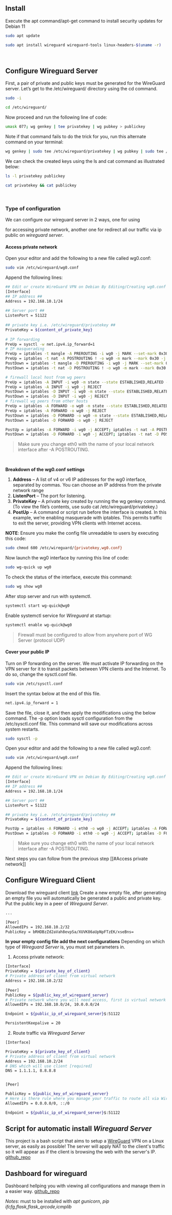 ## Install
Execute the apt command/apt-get command to install security updates for Debian 11
```bash
sudo apt update
```
```bash
sudo apt install wireguard wireguard-tools linux-headers-$(uname -r)
```

<span>&nbsp;&nbsp;</span>
<span>&nbsp;&nbsp;</span>

## Configure Wireguard Server
First, a pair of private and public keys must be generated for the WireGuard server. Let’s get to the /etc/wireguard/ directory using the cd command.
```bash
sudo -i
```
```bash
cd /etc/wireguard/
```

Now proceed and run the following line of code:
```bash
umask 077; wg genkey | tee privatekey | wg pubkey > publickey
```

Note if that command fails to do the trick for you, run this alternate command on your terminal:
```bash
wg genkey | sudo tee /etc/wireguard/privatekey | wg pubkey | sudo tee /etc/wireguard/publickey
```

We can check the created keys using the ls and cat command as illustrated below:
```bash
ls -l privatekey publickey
```
```bash
cat privatekey && cat publickey
```

<span>&nbsp;&nbsp;</span>
<span>&nbsp;&nbsp;</span>

### Type of configuration
We can configure our wireguard server in 2 ways, one for using


for accessing private network, another one for redirect all our traffic via ip public on *wireguard server*.

#### Access private network
Open your editor and add the following to a new file called wg0.conf:
```bash
sudo vim /etc/wireguard/wg0.conf
```

Append the following lines:
```bash
## Edit or create WireGuard VPN on Debian By Editing/Creating wg0.conf File ##
[Interface]
## IP address ##
Address = 192.168.10.1/24
 
## Server port ##
ListenPort = 51122
 
## private key i.e. /etc/wireguard/privatekey ##
PrivateKey = ${content_of_private_key}
 
# IP forwarding
PreUp = sysctl -w net.ipv4.ip_forward=1
# IP masquerading
PreUp = iptables -t mangle -A PREROUTING -i wg0 -j MARK --set-mark 0x30
PreUp = iptables -t nat -A POSTROUTING ! -o wg0 -m mark --mark 0x30 -j MASQUERADE
PostDown = iptables -t mangle -D PREROUTING -i wg0 -j MARK --set-mark 0x30
PostDown = iptables -t nat -D POSTROUTING ! -o wg0 -m mark --mark 0x30 -j MASQUERADE

# firewall local host from wg peers
PreUp = iptables -A INPUT -i wg0 -m state --state ESTABLISHED,RELATED -j ACCEPT
PreUp = iptables -A INPUT -i wg0 -j REJECT
PostDown = iptables -D INPUT -i wg0 -m state --state ESTABLISHED,RELATED -j ACCEPT
PostDown = iptables -D INPUT -i wg0 -j REJECT
# firewall wg peers from other hosts
PreUp = iptables -A FORWARD -o wg0 -m state --state ESTABLISHED,RELATED -j ACCEPT
PreUp = iptables -A FORWARD -o wg0 -j REJECT
PostDown = iptables -D FORWARD -o wg0 -m state --state ESTABLISHED,RELATED -j ACCEPT
PostDown = iptables -D FORWARD -o wg0 -j REJECT

PostUp = iptables -A FORWARD -i wg0 -j ACCEPT; iptables -t nat -A POSTROUTING -o eth0 -j MASQUERADE
PostDown = iptables -D FORWARD -i wg0 -j ACCEPT; iptables -t nat -D POSTROUTING -o eth0 -j MASQUERADE
```
> Make sure you change eth0 with the name of your local network interface after -A POSTROUTING.

<span>&nbsp;&nbsp;</span>

**Breakdown of the wg0.conf settings**
1.  **Address** – A list of v4 or v6 IP addresses for the wg0 interface, separated by commas. You can choose an IP address from the private network range
2. **ListenPort** – The port for listening.
3. **PrivateKey** – A private key created by running the wg genkey command. (To view the file’s contents, use sudo cat /etc/wireguard/privatekey.)
4. **PostUp** – A command or script run before the interface is created. In this example, we’re enabling masquerade with iptables. This permits traffic to exit the server, providing VPN clients with Internet access.

**NOTE**: Ensure you make the config file unreadable to users by executing this code:
```bash
sudo chmod 600 /etc/wireguard/{privatekey,wg0.conf}
```

Now launch the wg0 interface by running this line of code:
```bash
sudo wg-quick up wg0
```

To check the status of the interface, execute this command:
```bash
sudo wg show wg0
```
After stop server and run with systemctl.
```bash
systemctl start wg-quick@wg0
```

Enable systemctl service for *Wireguard* at startup:
```bash
systemctl enable wg-quick@wg0
``` 
> Firewall must be configured to allow from anywhere port of WG Server (protocol UDP)


#### Cover your public IP
Turn on IP forwarding on the server. We must activate IP forwarding on the VPN server for it to transit packets between VPN clients and the Internet. To do so, change the sysctl.conf file.
```bash
sudo vim /etc/sysctl.conf
```
Insert the syntax below at the end of this file.
```bash
net.ipv4.ip_forward = 1
```
Save the file, close it, and then apply the modifications using the below command. The -p option loads sysctl configuration from the /etc/sysctl.conf file. This command will save our modifications across system restarts.
```bash
sudo sysctl -p
```

Open your editor and add the following to a new file called wg0.conf:
```bash
sudo vim /etc/wireguard/wg0.conf
```

Append the following lines:
```bash
## Edit or create WireGuard VPN on Debian By Editing/Creating wg0.conf File ##
[Interface]
## IP address ##
Address = 192.168.10.1/24

## Server port ##
ListenPort = 51122

## private key i.e. /etc/wireguard/privatekey ##
PrivateKey = ${content_of_private_key}

PostUp = iptables -A FORWARD -i eth0 -o wg0 -j ACCEPT; iptables -A FORWARD -i wg0 -j ACCEPT; iptables -t nat -A POSTROUTING -o eth0 -j MASQUERADE; ip6tables -A FORWARD -i wg0 -j ACCEPT; ip6tables -t nat -A POSTROUTING -o eth0 -j MASQUERADE
PostDown = iptables -D FORWARD -i eth0 -o wg0 -j ACCEPT; iptables -D FORWARD -i wg0 -j ACCEPT; iptables -t nat -D POSTROUTING -o eth0 -j MASQUERADE; ip6tables -D FORWARD -i wg0 -j ACCEPT; ip6tables -t nat -D POSTROUTING -o eth0 -j MASQUERADE
```
> Make sure you change eth0 with the name of your local network interface after -A POSTROUTING.

Next steps you can follow from the previous step [[#Access private network]]

## Configure Wireguard Client

Download the wireguard client [link](https://www.wireguard.com/install/) Create a new empty file, after generating an empty file you will automatically be generated a public and private key. Put the public key in a peer of *Wireguard Server*.
```bash
...

[Peer]
AllowedIPs = 192.168.10.2/32
PublicKey = bRHDBzZd2aVah8evpSa/XUVK86aUpNpFTzEK/xseBns=

```

**In your empty config file add the next configurations**
Depending on which type of *Wireguard Server* is, you must set parameters in.

1. Access private network:
```bash
[Interface]
PrivateKey = ${private_key_of_client}
# Private address of client from virtual network
Address = 192.168.10.2/32
  
[Peer]
PublicKey = ${public_key_of_wireguard_server}
# Private network where you will need access, first is virtual network of vpn, second is private network on cloud.
AllowedIPs = 192.168.10.0/24, 10.0.0.0/24

Endpoint = ${public_ip_of_wireguard_server}$:51122

PersistentKeepalive = 20
```

2. Route traffic via *Wireguard Server*
```bash
[Interface]

PrivateKey = ${private_key_of_client}
# Private address of client from virtual network
Address = 192.168.10.2/24
# DNS which will use client [required]
DNS = 1.1.1.1, 8.8.8.8


[Peer]

PublicKey = ${public_key_of_wireguard_server}
# Here is there rule where you manage your traffic to route all via Wireguard Server
AllowedIPs = 0.0.0.0/0, ::/0

Endpoint = ${public_ip_of_wireguard_server}$:51122
```

## Script for automatic install *Wireguard Server*
This project is a bash script that aims to setup a [WireGuard](https://www.wireguard.com/) VPN on a Linux server, as easily as possible!
The server will apply NAT to the client's traffic so it will appear as if the client is browsing the web with the server's IP.
[github_repo](https://github.com/angristan/wireguard-install)

## Dashboard for wireguard
Dashboard hellping you with viewing all configurations and manage them in a easier way.
[github_repo](https://github.com/donaldzou/WGDashboard#-install)

*Notes*: must to be installed with *apt gunicorn*, *pip ifcfg,flask,flask_qrcode,icmplib*
